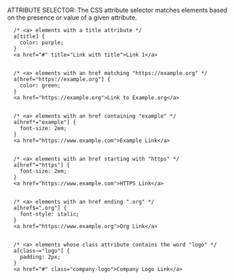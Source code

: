 ATTRIBUTE SELECTOR:
The CSS attribute selector matches elements based on the presence or value of a given attribute.

      /* <a> elements with a title attribute */
      a[title] {
        color: purple;
      }
      <a href="#" title="Link with title">Link 1</a>

      
      /* <a> elements with an href matching "https://example.org" */
      a[href="https://example.org"] {
        color: green;
      }
      <a href="https://example.org">Link to Example.org</a>

      
      /* <a> elements with an href containing "example" */
      a[href*="example"] {
        font-size: 2em;
      }
      <a href="https://www.example.com">Example Link</a>

      
      /* <a> elements with an href starting with "https" */
      a[href^="https"] {
        font-size: 2em;
      }
      <a href="https://www.example.com">HTTPS Link</a>

      
      /* <a> elements with an href ending ".org" */
      a[href$=".org"] {
        font-style: italic;
      }
      <a href="https://www.example.org">Org Link</a>

      
      /* <a> elements whose class attribute contains the word "logo" */
      a[class~="logo"] {
        padding: 2px;
      }
      <a href="#" class="company-logo">Company Logo Link</a>
